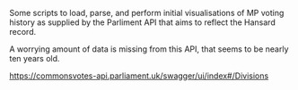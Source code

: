 Some scripts to load, parse, and perform initial visualisations of MP voting history as supplied by the Parliment API that aims to reflect the Hansard record.

A worrying amount of data is missing from this API, that seems to be nearly ten years old.

https://commonsvotes-api.parliament.uk/swagger/ui/index#/Divisions

